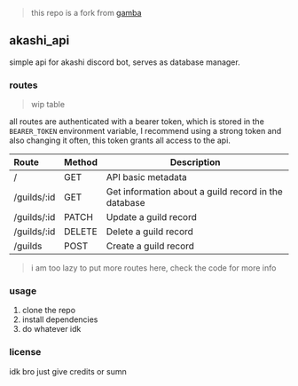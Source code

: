 > this repo is a fork from [gamba](https://github.com/chikof/gamba)

## akashi_api
simple api for akashi discord bot, serves as database manager.

### routes
> wip table

all routes are authenticated with a bearer token, which is stored in the `BEARER_TOKEN` environment variable, I recommend using a strong token and also changing it often, this token grants all access to the api.

| Route       | Method | Description                                          |
|:------------|--------|------------------------------------------------------|
| /           | GET    | API basic metadata                                   |
| /guilds/:id | GET    | Get information about a guild record in the database |
| /guilds/:id | PATCH  | Update a guild record                                |
| /guilds/:id | DELETE | Delete a guild record                                |
| /guilds     | POST   | Create a guild record                                |
> i am too lazy to put more routes here, check the code for more info
### usage
1. clone the repo
2. install dependencies
3. do whatever idk

### license
idk bro just give credits or sumn